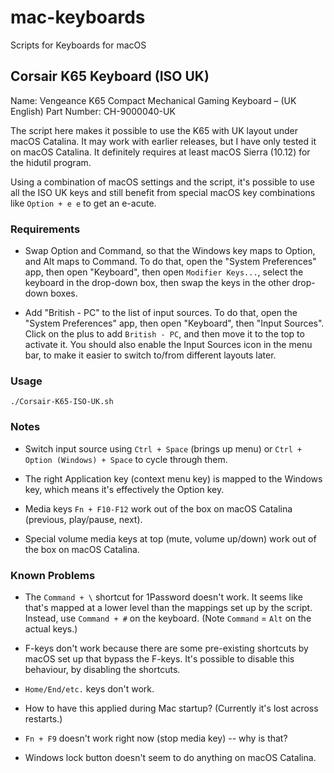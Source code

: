 # mac-keyboards
Scripts for Keyboards for macOS

## Corsair K65 Keyboard (ISO UK)

Name: Vengeance K65 Compact Mechanical Gaming Keyboard – (UK English)
Part Number: CH-9000040-UK

The script here makes it possible to use the K65 with UK layout under macOS Catalina. It may work with earlier releases, but I have only tested it on macOS Catalina. It definitely requires at least macOS Sierra (10.12) for the hidutil program.

Using a combination of macOS settings and the script, it's possible to use all the ISO UK keys and still benefit from special macOS key combinations like `Option + e e` to get an e-acute.

### Requirements

- Swap Option and Command, so that the Windows key maps to Option, and Alt maps to Command. To do that, open the "System Preferences" app, then open "Keyboard", then open `Modifier Keys...`, select the keyboard in the drop-down box, then swap the keys in the other drop-down boxes.

- Add "British - PC" to the list of input sources. To do that, open the "System Preferences" app, then open "Keyboard", then "Input Sources". Click on the plus to add `British - PC`, and then move it to the top to activate it. You should also enable the Input Sources icon in the menu bar, to make it easier to switch to/from different layouts later.

### Usage

```
./Corsair-K65-ISO-UK.sh
```

### Notes

- Switch input source using `Ctrl + Space` (brings up menu) or `Ctrl + Option (Windows) + Space` to cycle through them.

- The right Application key (context menu key) is mapped to the Windows key, which means it's effectively the Option key.

- Media keys `Fn + F10-F12` work out of the box on macOS Catalina (previous, play/pause, next).

- Special volume media keys at top (mute, volume up/down) work out of the box on macOS Catalina.

### Known Problems

- The `Command + \` shortcut for 1Password doesn't work. It seems like that's mapped at a lower level than the mappings set up by the script. Instead, use `Command + #` on the keyboard. (Note `Command` = `Alt` on the actual keys.)

- F-keys don't work because there are some pre-existing shortcuts by macOS set up that bypass the F-keys. It's possible to disable this behaviour, by disabling the shortcuts.

- `Home/End/etc.` keys don't work.

- How to have this applied during Mac startup? (Currently it's lost across restarts.)

- `Fn + F9` doesn't work right now (stop media key) -- why is that?

- Windows lock button doesn't seem to do anything on macOS Catalina.
